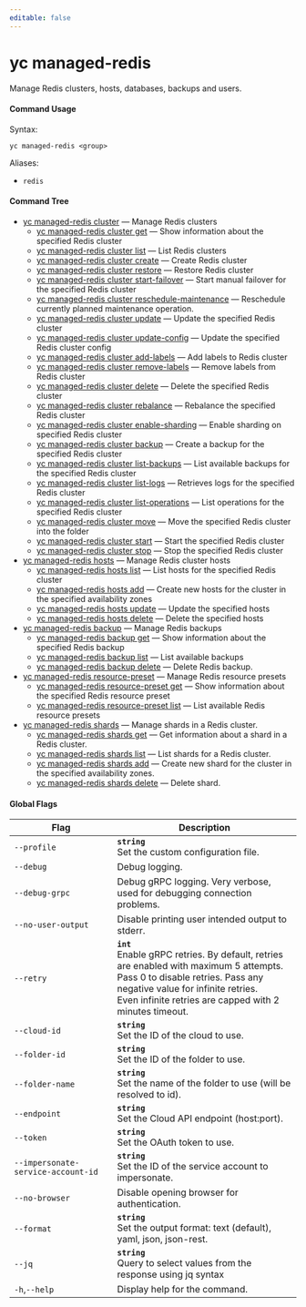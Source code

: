 ```yaml
---
editable: false
---
```


# yc managed-redis

Manage Redis clusters, hosts, databases, backups and users.

#### Command Usage

Syntax: 

`yc managed-redis <group>`

Aliases: 

- `redis`

#### Command Tree

- [yc managed-redis cluster](cluster/index.md) — Manage Redis clusters
	- [yc managed-redis cluster get](cluster/get.md) — Show information about the specified Redis cluster
	- [yc managed-redis cluster list](cluster/list.md) — List Redis clusters
	- [yc managed-redis cluster create](cluster/create.md) — Create Redis cluster
	- [yc managed-redis cluster restore](cluster/restore.md) — Restore Redis cluster
	- [yc managed-redis cluster start-failover](cluster/start-failover.md) — Start manual failover for the specified Redis cluster
	- [yc managed-redis cluster reschedule-maintenance](cluster/reschedule-maintenance.md) — Reschedule currently planned maintenance operation.
	- [yc managed-redis cluster update](cluster/update.md) — Update the specified Redis cluster
	- [yc managed-redis cluster update-config](cluster/update-config.md) — Update the specified Redis cluster config
	- [yc managed-redis cluster add-labels](cluster/add-labels.md) — Add labels to Redis cluster
	- [yc managed-redis cluster remove-labels](cluster/remove-labels.md) — Remove labels from Redis cluster
	- [yc managed-redis cluster delete](cluster/delete.md) — Delete the specified Redis cluster
	- [yc managed-redis cluster rebalance](cluster/rebalance.md) — Rebalance the specified Redis cluster
	- [yc managed-redis cluster enable-sharding](cluster/enable-sharding.md) — Enable sharding on specified Redis cluster
	- [yc managed-redis cluster backup](cluster/backup.md) — Create a backup for the specified Redis cluster
	- [yc managed-redis cluster list-backups](cluster/list-backups.md) — List available backups for the specified Redis cluster
	- [yc managed-redis cluster list-logs](cluster/list-logs.md) — Retrieves logs for the specified Redis cluster
	- [yc managed-redis cluster list-operations](cluster/list-operations.md) — List operations for the specified Redis cluster
	- [yc managed-redis cluster move](cluster/move.md) — Move the specified Redis cluster into the folder
	- [yc managed-redis cluster start](cluster/start.md) — Start the specified Redis cluster
	- [yc managed-redis cluster stop](cluster/stop.md) — Stop the specified Redis cluster
- [yc managed-redis hosts](hosts/index.md) — Manage Redis cluster hosts
	- [yc managed-redis hosts list](hosts/list.md) — List hosts for the specified Redis cluster
	- [yc managed-redis hosts add](hosts/add.md) — Create new hosts for the cluster in the specified availability zones
	- [yc managed-redis hosts update](hosts/update.md) — Update the specified hosts
	- [yc managed-redis hosts delete](hosts/delete.md) — Delete the specified hosts
- [yc managed-redis backup](backup/index.md) — Manage Redis backups
	- [yc managed-redis backup get](backup/get.md) — Show information about the specified Redis backup
	- [yc managed-redis backup list](backup/list.md) — List available backups
	- [yc managed-redis backup delete](backup/delete.md) — Delete Redis backup.
- [yc managed-redis resource-preset](resource-preset/index.md) — Manage Redis resource presets
	- [yc managed-redis resource-preset get](resource-preset/get.md) — Show information about the specified Redis resource preset
	- [yc managed-redis resource-preset list](resource-preset/list.md) — List available Redis resource presets
- [yc managed-redis shards](shards/index.md) — Manage shards in a Redis cluster.
	- [yc managed-redis shards get](shards/get.md) — Get information about a shard in a Redis cluster.
	- [yc managed-redis shards list](shards/list.md) — List shards for a Redis cluster.
	- [yc managed-redis shards add](shards/add.md) — Create new shard for the cluster in the specified availability zones.
	- [yc managed-redis shards delete](shards/delete.md) — Delete shard.

#### Global Flags

| Flag | Description |
|----|----|
|`--profile`|<b>`string`</b><br/>Set the custom configuration file.|
|`--debug`|Debug logging.|
|`--debug-grpc`|Debug gRPC logging. Very verbose, used for debugging connection problems.|
|`--no-user-output`|Disable printing user intended output to stderr.|
|`--retry`|<b>`int`</b><br/>Enable gRPC retries. By default, retries are enabled with maximum 5 attempts.<br/>Pass 0 to disable retries. Pass any negative value for infinite retries.<br/>Even infinite retries are capped with 2 minutes timeout.|
|`--cloud-id`|<b>`string`</b><br/>Set the ID of the cloud to use.|
|`--folder-id`|<b>`string`</b><br/>Set the ID of the folder to use.|
|`--folder-name`|<b>`string`</b><br/>Set the name of the folder to use (will be resolved to id).|
|`--endpoint`|<b>`string`</b><br/>Set the Cloud API endpoint (host:port).|
|`--token`|<b>`string`</b><br/>Set the OAuth token to use.|
|`--impersonate-service-account-id`|<b>`string`</b><br/>Set the ID of the service account to impersonate.|
|`--no-browser`|Disable opening browser for authentication.|
|`--format`|<b>`string`</b><br/>Set the output format: text (default), yaml, json, json-rest.|
|`--jq`|<b>`string`</b><br/>Query to select values from the response using jq syntax|
|`-h`,`--help`|Display help for the command.|
